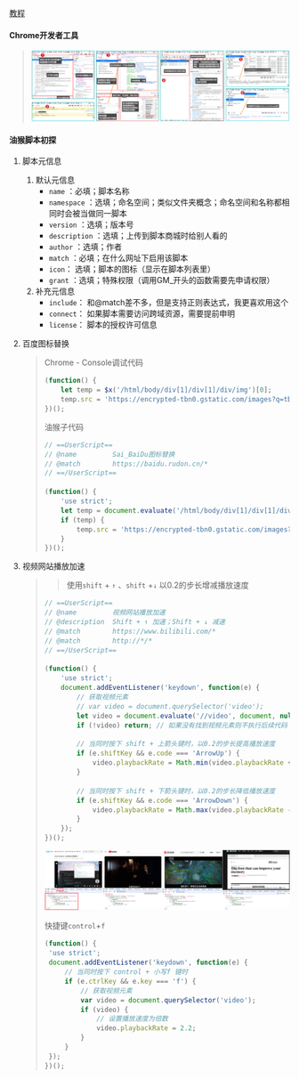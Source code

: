 [教程](https://blog.chrxw.com/archives/2021/02/08/1449.html)

#### Chrome开发者工具

> ![](https://raw.githubusercontent.com/jiangsai0502/PicBedRepo/master/img/202311101021011.png)

#### 油猴脚本初探

1. 脚本元信息

   1. 默认元信息
      * `name` ：必填；脚本名称
      * `namespace` ：选填；命名空间；类似文件夹概念；命名空间和名称都相同时会被当做同一脚本
      * `version` ：选填；版本号
      * `description` ：选填；上传到脚本商城时给别人看的
      * `author` ：选填；作者
      * `match` ：必填；在什么网址下启用该脚本
      * `icon`： 选填；脚本的图标（显示在脚本列表里）
      * `grant` ：选填；特殊权限（调用GM_开头的函数需要先申请权限）
   2. 补充元信息
      * `include`： 和@match差不多，但是支持正则表达式，我更喜欢用这个
      * `connect`： 如果脚本需要访问跨域资源，需要提前申明
      * `license`： 脚本的授权许可信息

2. 百度图标替换

   > Chrome - Console调试代码
   >
   > ```javascript
   > (function() {
   >     let temp = $x('/html/body/div[1]/div[1]/div/img')[0];
   >     temp.src = 'https://encrypted-tbn0.gstatic.com/images?q=tbn:ANd9GcQrIqVq3yKn-U51uJXUzllr4Xbj-tuTkYC92yQk0LdW8xT2b99w';
   > })();
   > ```
   >
   > 油猴子代码
   >
   > ```javascript
   > // ==UserScript==
   > // @name         Sai_BaiDu图标替换
   > // @match        https://baidu.rudon.cn/*
   > // ==/UserScript==
   > 
   > (function() {
   >     'use strict';
   >     let temp = document.evaluate('/html/body/div[1]/div[1]/div/img', document, null, XPathResult.FIRST_ORDERED_NODE_TYPE, null).singleNodeValue;
   >     if (temp) {
   >         temp.src = 'https://encrypted-tbn0.gstatic.com/images?q=tbn:ANd9GcQrIqVq3yKn-U51uJXUzllr4Xbj-tuTkYC92yQk0LdW8xT2b99w';
   >     }
   > })();
   > ```

3. 视频网站播放加速

   > > 使用`shift` + `↑` 、`shift` +`↓` 以0.2的步长增减播放速度
   >
   > ```javascript
   > // ==UserScript==
   > // @name         视频网站播放加速
   > // @description  Shift + ↑ 加速；Shift + ↓ 减速
   > // @match        https://www.bilibili.com/*
   > // @match        http://*/*
   > // ==/UserScript==
   > 
   > (function() {
   >     'use strict';
   >     document.addEventListener('keydown', function(e) {
   >         // 获取视频元素
   >         // var video = document.querySelector('video');
   >         let video = document.evaluate('//video', document, null, XPathResult.FIRST_ORDERED_NODE_TYPE, null).singleNodeValue;
   >         if (!video) return; // 如果没有找到视频元素则不执行后续代码
   > 
   >         // 当同时按下 shift + 上箭头键时，以0.2的步长提高播放速度
   >         if (e.shiftKey && e.code === 'ArrowUp') {
   >             video.playbackRate = Math.min(video.playbackRate + 0.2, 16); // 确保播放速度不超过16
   >         }
   > 
   >         // 当同时按下 shift + 下箭头键时，以0.2的步长降低播放速度
   >         if (e.shiftKey && e.code === 'ArrowDown') {
   >             video.playbackRate = Math.max(video.playbackRate - 0.2, 0.1); // 确保播放速度不低于0.1
   >         }
   >     });
   > })();
   > ```
   >
   > ![](https://raw.githubusercontent.com/jiangsai0502/PicBedRepo/master/img/202311091626966.png)
   >
   > 快捷键`control`+`f`
   >
   > ```javascript
   > (function() {
   >  'use strict';
   >  document.addEventListener('keydown', function(e) {
   >      // 当同时按下 control + 小写f 键时
   >      if (e.ctrlKey && e.key === 'f') {
   >          // 获取视频元素
   >          var video = document.querySelector('video');
   >          if (video) {
   >              // 设置播放速度为倍数
   >              video.playbackRate = 2.2;
   >          }
   >      }
   >  });
   > })();
   > ```
   >

